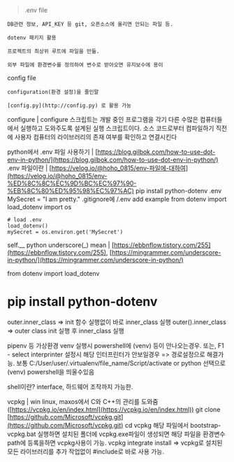 > .env file
```
DB관련 정보, API_KEY 등 git, 오픈소스에 올리면 안되는 파일 등.

dotenv 패키지 활용

프로젝트의 최상위 루트에 파일을 만듦.

외부 파일에 환경변수를 정의하여 변수로 받아오면 유지보수에 용이
```

config file
```
configuration(환경 설정)을 줄인말

[config.py](http://config.py) 로 활용 가능
```


configure | configure 스크립트는 개발 중인 프로그램을 각기 다른 수많은 컴퓨터들에서 실행하고 도와주도록 설계된 실행 스크립트이다.
소스 코드로부터 컴파일하기 직전에 사용자 컴퓨터의 라이브러리의 존재 여부를 확인하고 연결시킨다

python에서 .env 파일 사용하기 | [https://blog.gilbok.com/how-to-use-dot-env-in-python/](https://blog.gilbok.com/how-to-use-dot-env-in-python/)
.env 파일이란 | [https://velog.io/@hoho_0815/env-파일에-대하여](https://velog.io/@hoho_0815/env-%ED%8C%8C%EC%9D%BC%EC%97%90-%EB%8C%80%ED%95%98%EC%97%AC)
pip install python-dotenv
.env
MySecret = "I am pretty."
.gitignore에 /.env add
example
from dotenv import load_dotenv
import os

```
# load .env
load_dotenv()
mySecret = os.environ.get('MySecret')

```

self.__
python underscore(_) mean | [https://ebbnflow.tistory.com/255](https://ebbnflow.tistory.com/255), [https://mingrammer.com/underscore-in-python/](https://mingrammer.com/underscore-in-python/)




from dotenv import load_dotenv

# pip install python-dotenv



outer.inner_class => init 함수 실행없이 바로 inner_class 실행
outer().inner_class => outer class init 실행 후 inner_class 실행

pipenv 등 가상환경 venv 실행시 powershell에 (venv) 등이 안나오는경우.
또는, F1 - select interprinter 설정시 해당 인터프린터가 안보일경우
=> 경로설정으로 해결가능. 보통 C:/User/user/.virtualenv/file_name/Script/activate or python 선택으로 (venv) powershell을 띄울수있음

shell이란?
interface, 하드웨어 조작까지 가능한.

vcpkg | win linux, maxos에서 C와 C++의 관리를 도와줌([https://vcpkg.io/en/index.html](https://vcpkg.io/en/index.html))
git clone [https://github.com/Microsoft/vcpkg.git](https://github.com/Microsoft/vcpkg.git)
cd vcpkg
해당 파일에서 bootstrap-vcpkg.bat 실행하면 설치된 폴더에 vcpkg.exe파일이 생성되면
해당 파일을 환경변수 path에 등록을하면 vcpkg사용이 가능.
vcpkg integrate install => vcpkg로 설치된 모든 라이브러리를 추가 작업없이 #include로 바로 사용 가능.